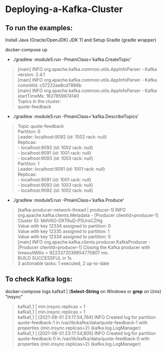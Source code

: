 # Deploying-a-Kafka-Cluster
## To run the examples:
Install Java (Oracle/OpenJDK) JDK 11 and Setup Gradle (gradle wrapper)

docker-compose up
- ./gradlew :module5:run -PmainClass='kafka.CreateTopic'
> [main] INFO org.apache.kafka.common.utils.AppInfoParser - Kafka version: 2.4.1            <br>
[main] INFO org.apache.kafka.common.utils.AppInfoParser - Kafka commitId: c57222ae8cd7866b <br>
[main] INFO org.apache.kafka.common.utils.AppInfoParser - Kafka startTimeMs: 1627859874140 <br>
Topics in the cluster: <br>
quote-feedback <br>

- ./gradlew :module5:run -PmainClass='kafka.DescribeTopics'
> Topic quote-feedback                            <br>
 Partition: 0 <br>
   Leader: localhost:9092 (id: 1002 rack: null) <br>
   Replicas: <br>
     - localhost:9092 (id: 1002 rack: null) <br>
     - localhost:9091 (id: 1001 rack: null) <br>
     - localhost:9093 (id: 1003 rack: null) <br>
 Partition: 1 <br>
   Leader: localhost:9091 (id: 1001 rack: null) <br>
   Replicas: <br>
     - localhost:9091 (id: 1001 rack: null) <br>
     - localhost:9093 (id: 1003 rack: null) <br>
     - localhost:9092 (id: 1002 rack: null) <br>

- ./gradlew :module5:run -PmainClass='kafka.Produce'
> [kafka-producer-network-thread | producer-1] INFO org.apache.kafka.clients.Metadata - [Producer clientId=producer-1] Cluster ID: MdV6O-DXT6uD-P5UroCZHg<br>
Value with key 12334 assigned to partition: 0 <br>
Value with key 12335 assigned to partition: 1 <br>
Value with key 12334 assigned to partition: 0 <br>
[main] INFO org.apache.kafka.clients.producer.KafkaProducer - [Producer clientId=producer-1] Closing the Kafka producer with timeoutMillis = 9223372036854775807 ms. <br>
BUILD SUCCESSFUL in 1s <br>
3 actionable tasks: 1 executed, 2 up-to-date <br>

## To check Kafka logs:
docker-compose logs kafka1 | (**Select-String** on Windows or **grep** on Unix) "insync"
> kafka1_1     |  min.insync.replicas = 1                                                                                                                                                          <br>
kafka1_1     |  min.insync.replicas = 1 <br>
kafka1_1     | [2021-08-01 23:17:54,764] INFO Created log for partition quote-feedback-1 in /var/lib/kafka/data/quote-feedback-1 with properties {min.insync.replicas=2} (kafka.log.LogManager) <br>
kafka1_1     | [2021-08-01 23:17:54,805] INFO Created log for partition quote-feedback-0 in /var/lib/kafka/data/quote-feedback-0 with properties {min.insync.replicas=2} (kafka.log.LogManager) <br>
